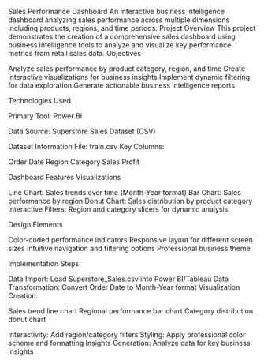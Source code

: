 Sales Performance Dashboard
An interactive business intelligence dashboard analyzing sales performance across multiple dimensions including products, regions, and time periods.
 Project Overview
This project demonstrates the creation of a comprehensive sales dashboard using business intelligence tools to analyze and visualize key performance metrics from retail sales data.
 Objectives

Analyze sales performance by product category, region, and time
Create interactive visualizations for business insights
Implement dynamic filtering for data exploration
Generate actionable business intelligence reports

 Technologies Used

Primary Tool: Power BI 

Data Source: Superstore Sales Dataset (CSV)

 Dataset Information
File: train.csv
Key Columns:

Order Date
Region
Category
Sales
Profit

 Dashboard Features
Visualizations

Line Chart: Sales trends over time (Month-Year format)
Bar Chart: Sales performance by region
Donut Chart: Sales distribution by product category
Interactive Filters: Region and category slicers for dynamic analysis

Design Elements

Color-coded performance indicators
Responsive layout for different screen sizes
Intuitive navigation and filtering options
Professional business theme

 Implementation Steps

Data Import: Load Superstore_Sales.csv into Power BI/Tableau
Data Transformation: Convert Order Date to Month-Year format
Visualization Creation:

Sales trend line chart
Regional performance bar chart
Category distribution donut chart


Interactivity: Add region/category filters
Styling: Apply professional color scheme and formatting
Insights Generation: Analyze data for key business insights
